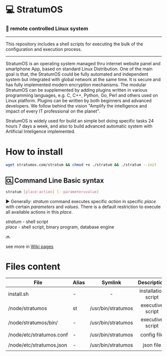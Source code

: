 # 💻 StratumOS
### 📱 remote controlled Linux system  
---  
This repository includes a shell scripts for executing the bulk of the configuration and execution process.

---  

StratumOS is an operating system managed thru internet website panel and smartphone App, based on standard Linux Distribution. One of the main goal is that, the StratumOS could be fully automated and independent system but integrated with global network at the same time. It is secure and has fully implemented modern encryption mechanisms.
The modular StratumOS can be supplemented by adding plugins written in various programming languages, e.g. C, C++, Python, Go, Perl and others used on Linux platform.
Plugins can be written by both beginners and advanced developers.
We follow behind the vision "Amplify the intelligence and impact of every IT professional on the planet".  

StratumOS is widely used for build an simple bot doing specific tasks 24 hours 7 days a week, and also to build advanced automatic system with Artificial Inteligence implemented.  

# How to install
``` sh
wget stratumos.com/stratum && chmod +x ./stratum && ./stratum --init
```

## 🆑 Command Line Basic syntax

``` sh
stratum [place:action] [--parameter=value]
```

▶️ Generally: _stratum_ command executes specific _action_ in specific _place_ with certain _parameters_ and _values_. There is a default restriction to execute all available actions in this _place_.

_stratum_ - shell script  
_place_ - shell script, binary program, database engine

🔜

see more in [Wiki pages](https://github.com/StratumOS/StratumOS/wiki)

# Files content

| File | Alias | Symlink | Description | |
|---|---|:---:|:---:|:---:|
| install.sh | - | - | installation script |
| /node/stratumos | st | /usr/bin/stratumos  | executive script | ☑️
| /node/stratumos/bin/ | - | /usr/bin/stratumos  | executive script | ☑️
| /node/etc/stratumos.conf | - | /usr/bin/stratumos  | config file | ☑️
| /node/etc/stratumos.json | - | /usr/bin/stratumos  | json file | ☑️
